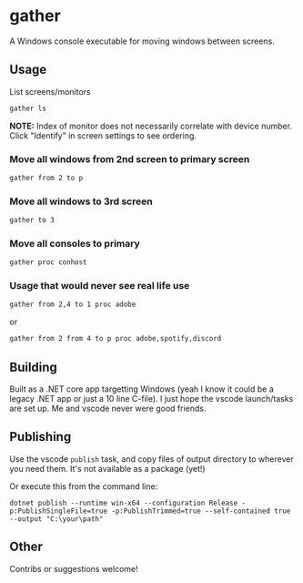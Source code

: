 # gather

A Windows console executable for moving windows between screens.

## Usage

List screens/monitors
```cmd
gather ls
```

**NOTE:** Index of monitor does not necessarily correlate with device number. Click "Identify" in screen settings to see ordering.

### Move all windows from 2nd screen to primary screen
```cmd
gather from 2 to p
```

### Move all windows to 3rd screen
```cmd
gather to 3
```

### Move all consoles to primary
```cmd
gather proc conhost
```

### Usage that would never see real life use
```cmd
gather from 2,4 to 1 proc adobe
```
or 
```cmd
gather from 2 from 4 to p proc adobe,spotify,discord
```

## Building

Built as a .NET core app targetting Windows (yeah I know it could be a legacy .NET app or just a 10 line C-file).
I just hope the vscode launch/tasks are set up. Me and vscode never were good friends.

## Publishing

Use the vscode `publish` task, and copy files of output directory to wherever you need them. It's not available as a package (yet!)

Or execute this from the command line:
```
dotnet publish --runtime win-x64 --configuration Release -p:PublishSingleFile=true -p:PublishTrimmed=true --self-contained true --output "C:\your\path"
```

## Other

Contribs or suggestions welcome!
